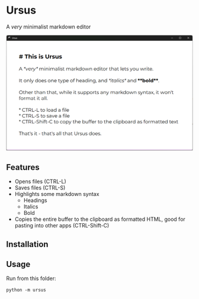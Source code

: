 # Ursus

A *very* minimalist markdown editor

<div align="center"><img src="docs/images/screenshot.png"></div>

## Features

* Opens files (CTRL-L)
* Saves files (CTRL-S)
* Highlights some markdown syntax
  * Headings
  * Italics
  * Bold
* Copies the entire buffer to the clipboard as formatted HTML, good for pasting into other apps (CTRL-Shift-C)

## Installation



## Usage

Run from this folder:

    python -m ursus
